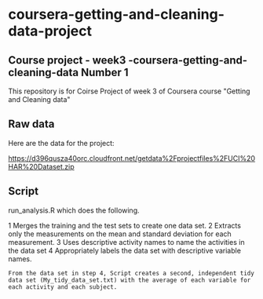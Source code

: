 # coursera-getting-and-cleaning-data-project
Course project - week3 -coursera-getting-and-cleaning-data
Number 1
------------
This repository is for Coirse Project of week 3 of Coursera  course "Getting and Cleaning data"

Raw data
------------------

Here are the data for the project:

https://d396qusza40orc.cloudfront.net/getdata%2Fprojectfiles%2FUCI%20HAR%20Dataset.zip 


Script
-------------------------------------
run_analysis.R which does the following. 

  1 Merges the training and the test sets to create one data set.
  2  Extracts only the measurements on the mean and standard deviation for each measurement. 
  3  Uses descriptive activity names to name the activities in the data set
  4  Appropriately labels the data set with descriptive variable names. 

    From the data set in step 4, Script creates a second, independent tidy data set (My_tidy_data_set.txt) with the average of each variable for each activity and each subject.


